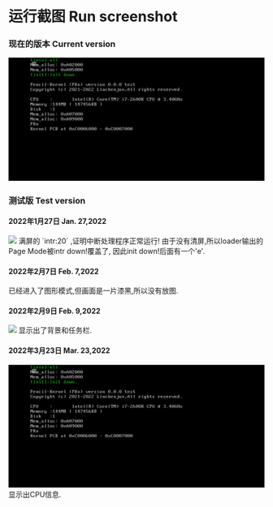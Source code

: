 # 运行截图 Run screenshot
### 现在的版本 Current version
<img src="test/22_3_23.jpg" />

### 测试版 Test version
#### 2022年1月27日 Jan. 27,2022
<img src="test/22_1_27.jpg" />
满屏的 `intr:20` ,证明中断处理程序正常运行!
由于没有清屏,所以loader输出的Page Mode被intr down!覆盖了,
因此init down!后面有一个'e'.

#### 2022年2月7日 Feb. 7,2022
已经进入了图形模式,但画面是一片漆黑,所以没有放图.

#### 2022年2月9日 Feb. 9,2022
<img src="test/22_2_9.jpg" />
显示出了背景和任务栏.

#### 2022年3月23日 Mar. 23,2022
<img src="test/22_3_23.jpg" />
显示出CPU信息.
